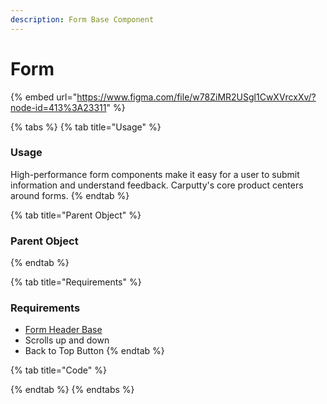```yaml
---
description: Form Base Component
---
```


# Form

{% embed url="https://www.figma.com/file/w78ZiMR2USgl1CwXVrcxXv/?node-id=413%3A23311" %}

{% tabs %}
{% tab title="Usage" %}
### Usage

High-performance form components make it easy for a user to submit information and understand feedback. Carputty's core product centers around forms.
{% endtab %}

{% tab title="Parent Object" %}
### Parent Object
{% endtab %}

{% tab title="Requirements" %}
### Requirements

* [Form Header Base](../header/)
* Scrolls up and down
* Back to Top Button 
{% endtab %}

{% tab title="Code" %}

{% endtab %}
{% endtabs %}

